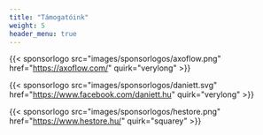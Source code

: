 ```yaml
---
title: "Támogatóink"
weight: 5
header_menu: true
---
```


{{< sponsorlogo src="images/sponsorlogos/axoflow.png" href="https://axoflow.com/" quirk="verylong" >}}

{{< sponsorlogo src="images/sponsorlogos/daniett.svg" href="https://www.facebook.com/daniett.hu" quirk="verylong" >}}

{{< sponsorlogo src="images/sponsorlogos/hestore.png" href="https://www.hestore.hu/" quirk="squarey" >}}
